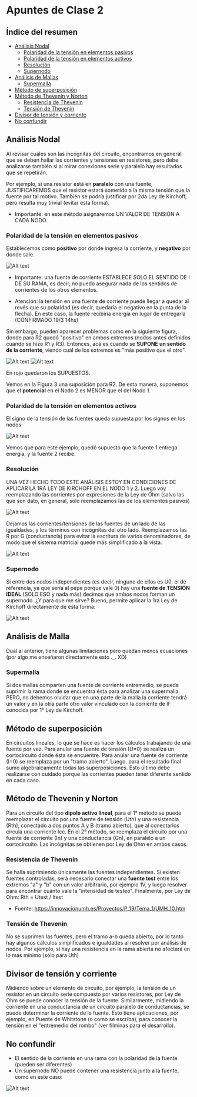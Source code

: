 # Apuntes de Clase 2

## Índice del resumen
- [Análisis Nodal](#análisis-nodal)
  - [Polaridad de la tensión en elementos pasivos](#polaridad-de-la-tensión-en-elementos-pasivos)
  - [Polaridad de la tensión en elementos activos](#polaridad-de-la-tensión-en-elementos-activos)
  - [Resolución](#resolución)
  - [Supernodo](#supernodo)
- [Análisis de Mallas](#análisis-de-malla)
  - [Supermalla](#supermalla)
- [Método de superposición](#método-de-superposición)
- [Método de Thevenin y Norton](#método-de-thevenin-y-norton)
  - [Resistencia de Thevenin](#resistencia-de-thevenin)
  - [Tensión de Thevenin](#tensión-de-thevenin)
- [Divisor de tensión y corriente](#divisor-de-tensión-y-corriente)
- [No confundir](#no-confundir)

## Análisis Nodal
Al revisar cuáles son las incógnitas del circuito, encontramos en general que se deben hallar las corrientes y tensiones en resistores, pero debe analizarse también si al mirar conexiones serie y paralelo hay resultados que se repetirán.

Por ejemplo, si una resistor está en **paralelo** con una fuente, JUSTIFICAREMOS que el resistor estará sometido a la misma tensión que la fuente por tal motivo. También se podría justificar por 2da Ley de Kirchoff, pero resulta muy trivial (evitar esta forma).

* Importante: en este método asignaremos UN VALOR DE TENSIÓN A CADA NODO.

### Polaridad de la tensión en elementos pasivos
Establecemos como **positivo** por donde ingresa la corriente, y **negativo** por donde sale. 

![Alt text](figura1.png)

* Importante: una fuente de corriente ESTABLECE SOLO EL SENTIDO DE I DE SU RAMA, es decir, no puedo asegurar nada de los sentidos de corrientes de los otros elementos.

* Atención: la tensión en una fuente de corriente puede llegar a quedar al revés que su polaridad (es decir, quedaría el negativo en la punta de la flecha). En este caso, la fuente recibiría energía en lugar de entregarla (CONFIRMADO 19/3 14hs)

Sin embargo, pueden aparecer problemas como en la siguiente figura, donde para R2 quedó "positivo" en ambos extremos (nodos antes definidos cuando se hizo R1 y R3). Entonces, acá es cuando se **SUPONE un sentido de la corriente**, viendo cuál de los extremos es "más positivo que el otro".  

![Alt text](figura2.png)
![Alt text](figura3.png)

En rojo quedaron los SUPUESTOS.

Vemos en la Figura 3 una suposición para R2. De esta manera, suponemos que el **potencial** en el Nodo 2 es MENOR que el del Nodo 1.

### Polaridad de la tensión en elementos activos
El signo de la tensión de las fuentes queda supuesta por los signos en los nodos:

![Alt text](figura4.png)

Vemos que para este ejemplo, quedó supuesto que la fuente 1 entrega energía, y la fuente 2 recibe.

### Resolución
UNA VEZ HECHO TODO ESTE ANÁLISIS ESTOY EN CONDICIONES DE APLICAR LA 1RA LEY DE KIRCHOFF EN EL NODO 1 y 2. Luego voy reemplazando las corrientes por expresiones de la Ley de Ohm (salvo las que son dato, en general, solo reemplazamos las de los elementos pasivos)

![Alt text](figura6.png)

Dejamos las corrientes/tensiones de las fuentes de un lado de las igualdades, y los términos con incógnitas del otro lado. Reemplazamos las R por G (conductancia) para evitar la escritura de varios denominadores, de modo que el sistema matricial quede más simplificado a la vista. 

![Alt text](figura7.png)

### Supernodo
Si entre dos nodos independientes (es decir, ninguno de ellos es U0, el de referencia, ya que sería al pepe porque vale 0) hay una **fuente de TENSIÓN IDEAL** (SOLO ESO y nada más) decimos que ambos nodos forman un supernodo. ¿Y para que me sirve? Bueno, permite aplicar la 1ra Ley de Kirchoff directamente de esta forma:

![Alt text](figura8.png)  

## Análisis de Malla
Dual al anterior, tiene algunas limitaciones pero quedan menos ecuaciones (por algo me enseñaron directamente esto ._. XD)

### Supermalla
Si dos mallas comparten una fuente de corriente entremedio, se puede suprimir la rama donde se encuentra ésta para analizar una supermalla. PERO, no debemos olvidar que en una parte de la malla la corriente tendrá un valor y en la otra parte otro valor vinculado con la corriente de If conocida por 1° Ley de Kirchoff.

## Método de superposición
En circuitos lineales, lo que se hace es hacer los cálculos trabajando de una fuente por vez. Para anular una fuente de tensión (U=0) se realiza un cortocircuito donde ésta se encuentre. Para anular una fuente de corriente (I=0) se reemplaza por un "tramo abierto". Luego, para el resultado final sumo algebraicamente todas las superposiciones. Esto último debe realizarse con cuidado porque las corrientes pueden tener diferente sentido en cada caso.

## Método de Thevenin y Norton
Para un circuito del tipo **dipolo activo lineal**, para el 1° método se puede reemplazar el circuito por una fuente de tensión (Uth) y una resistencia (Rth), conectado a dos puntos A y B (tramo abierto), que al conectarlos circula una corriente Icc. En el 2° método, se reemplaza el circuito por una fuente de corriente (In) y una conductancia (Gn), en paralelo a un cortocircuito. Las incógnitas se obtienen por Ley de Ohm en ambos casos.

### Resistencia de Thevenin
Se halla suprimiendo únicamente las fuentes independientes. Si existen fuentes controladas, será necesario conectar una **fuente test** entre los extremos "a" y "b" con un valor arbitrario, por ejemplo 1V, y luego resolver para encontrar cuánto vale la "intensidad de testeo". Finalmente, por Ley de Ohm: Rth = Utest / Itest

- Fuente: https://innovacionumh.es/Proyectos/P_19/Tema_1/UMH_10.htm

### Tensión de Thevenin
No se suprimen las fuentes, pero el tramo a-b queda abierto, por lo tanto hay algunos cálculos simplificados e igualdades al resolver por análisis de nodos. Por ejemplo, si hay una resistencia en la rama abierta no afectará en lo más mínimo (sólo para Uth)

## Divisor de tensión y corriente
Midiendo sobre un elemento de circuito, por ejemplo, la tensión de un resistor en un circuito serie compuesto por varios resistores, por Ley de Ohm se puede conocer la tensión de la fuente. Similarmente, midiendo la corriente en una conductancia de un circuito paralelo de conductancias, se puede determinar la corriente de la fuente. Esto tiene aplicaciones, por ejemplo, en Puente de Whitstone (o como se escriba), para conocer la tensión en el "entremedio del rombo" (ver filminas para el desarrollo).


## No confundir
* El sentido de la corriente en una rama con la polaridad de la fuente (pueden ser diferentes)
* Un supernodo NO puede contener una resistencia junto a la fuente, como en este caso:

![Alt text](figura9.png)
